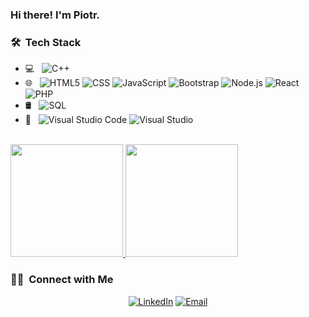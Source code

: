 ### Hi there! I'm Piotr.

<h3> 🛠 &nbsp;Tech Stack</h3>

- 💻 &nbsp;
  ![C++](https://img.shields.io/badge/-C++-333333?style=flat&logo=C%2B%2B&logoColor=00599C)
- 🌐 &nbsp;
  ![HTML5](https://img.shields.io/badge/-HTML5-%23E44D27?style=flat-square&logo=html5&logoColor=ffffff)
  ![CSS](https://img.shields.io/badge/-CSS-%23E44D27?style=flat-square&logo=html5&logoColor=ffffff)
  ![JavaScript](https://img.shields.io/badge/-Javascript-%23E44D27?style=flat-square&logo=html5&logoColor=ffffff)
  ![Bootstrap](https://img.shields.io/badge/-Bootstrap-%23E44D27?style=flat-square&logo=html5&logoColor=ffffff)
  ![Node.js](https://img.shields.io/badge/-Node.js-%23E44D27?style=flat-square&logo=html5&logoColor=ffffff)
  ![React](https://img.shields.io/badge/-React-61DAFB?style=flat-square&logo=react&logoColor=ffffff)
  ![PHP](https://img.shields.io/badge/-PHP-%23E44D27?style=flat-square&logo=php&logoColor=ffffff)
- 🛢 &nbsp;
  ![SQL](https://img.shields.io/badge/-SQL-%23E44D27?style=flat-square&logo=html5&logoColor=ffffff)
- 🔧 &nbsp;
  ![Visual Studio Code](https://img.shields.io/badge/-Visual%20Studio%20Code-%23E44D27?style=flat-square&logo=html5&logoColor=ffffff)
  ![Visual Studio](https://img.shields.io/badge/-Visual%20Studio-%23E44D27?style=flat-square&logo=html5&logoColor=ffffff)

<br/>

<a href="https://github.com/AVS1508">
  <img height="180em" src="https://github-readme-stats.vercel.app/api?username=PiCiU1221&theme=buefy&show_icons=true" />
  <img height="180em" src="https://github-readme-stats.vercel.app/api/top-langs/?username=PiCiU1221&theme=buefy&layout=compact" />
</a>

<br/>

<h3> 🤝🏻 &nbsp;Connect with Me </h3>

<p align="center">
<a href="https://www.linkedin.com/in/piotr-pietrusewicz-0776b425b/"><img alt="LinkedIn" src="https://img.shields.io/badge/LinkedIn-Piotr%20Pietrusewicz-blue?style=flat-square&logo=linkedin"></a>
<a href="mailto:piotr_pietrusewicz@onet.pl"><img alt="Email" src="https://img.shields.io/badge/Email-piotr_pietrusewicz@onet.pl-blue?style=flat-square&logo=email"></a>
</p>
